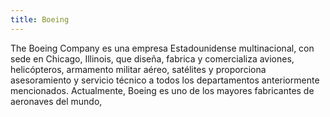 ```yaml
---
title: Boeing
---
```


The Boeing Company es una empresa Estadounidense multinacional​, con sede en Chicago, Illinois, que diseña, fabrica y comercializa aviones, helicópteros, armamento militar aéreo, satélites y proporciona asesoramiento y servicio técnico a todos los departamentos anteriormente mencionados. Actualmente, Boeing es uno de los mayores fabricantes de aeronaves del mundo,